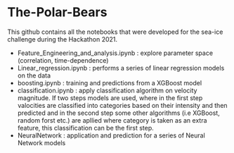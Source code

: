 # The-Polar-Bears

This github contains all the notebooks that were developed for the sea-ice challenge during the Hackathon 2021.
- Feature_Engineering_and_analysis.ipynb : explore parameter space (correlation, time-dependence)
- Linear_regression.ipynb : performs a series of linear regression models on the data
- boosting.ipynb : training and predictions from a XGBoost model
- classification.ipynb : apply classification algorithm on velocity magnitude. If two steps models are used, where in the first step valocities are classified into categories based on their intensity and then predicted and in the second step some other algorithms (i.e XGBoost, random forst etc.) are apllied where category is taken as an extra feature, this classification can be the first step.
- NeuralNetwork : application and prediction for a series of Neural Network models
